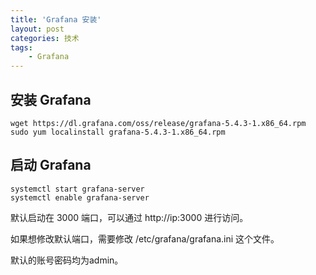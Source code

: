 ```yaml
---
title: 'Grafana 安装'
layout: post
categories: 技术
tags:
    - Grafana
---
```


## 安装 Grafana

```
wget https://dl.grafana.com/oss/release/grafana-5.4.3-1.x86_64.rpm 
sudo yum localinstall grafana-5.4.3-1.x86_64.rpm 
```

## 启动 Grafana

```
systemctl start grafana-server
systemctl enable grafana-server
```

默认启动在 3000 端口，可以通过 http://ip:3000 进行访问。

如果想修改默认端口，需要修改 /etc/grafana/grafana.ini 这个文件。

默认的账号密码均为admin。

